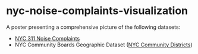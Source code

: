 # nyc-noise-complaints-visualization
A poster presenting a comprehensive picture of the following datasets:
- [NYC 311 Noise Complaints](https://data.cityofnewyork.us/Social-Services/311-Noise-Complaints/p5f6-bkga/about_data)
- NYC Community Boards Geographic Dataset ([NYC Community Districts](https://data.cityofnewyork.us/City-Government/Community-Districts/yfnk-k7r4))

